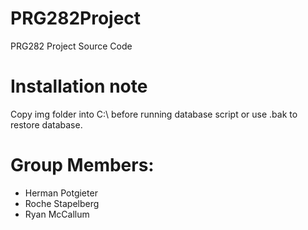 # PRG282Project
PRG282 Project Source Code

# Installation note
Copy img folder into C:\ before running database script or use .bak to restore database.

# Group Members:
- Herman Potgieter
- Roche Stapelberg
- Ryan McCallum
